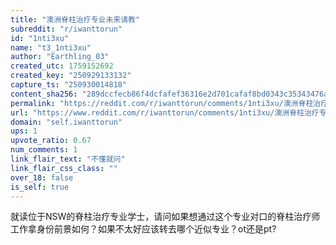```yaml
---
title: "澳洲脊柱治疗专业未来请教"
subreddit: "r/iwanttorun"
id: "1nti3xu"
name: "t3_1nti3xu"
author: "Earthling_03"
created_utc: 1759152692
created_key: "250929133132"
capture_ts: "250930014818"
content_sha256: "289dccfecb86f4dcfafef36316e2d701cafaf8bd0343c35343476ab77a1d7c88"
permalink: "https://reddit.com/r/iwanttorun/comments/1nti3xu/澳洲脊柱治疗专业未来请教/"
url: "https://www.reddit.com/r/iwanttorun/comments/1nti3xu/澳洲脊柱治疗专业未来请教/"
domain: "self.iwanttorun"
ups: 1
upvote_ratio: 0.67
num_comments: 1
link_flair_text: "不懂就问"
link_flair_css_class: ""
over_18: false
is_self: true
---
```


就读位于NSW的脊柱治疗专业学士，请问如果想通过这个专业对口的脊柱治疗师工作拿身份前景如何？如果不太好应该转去哪个近似专业？ot还是pt?
